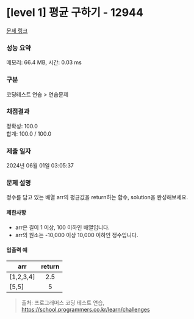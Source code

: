 # [level 1] 평균 구하기 - 12944 

[문제 링크](https://school.programmers.co.kr/learn/courses/30/lessons/12944) 

### 성능 요약

메모리: 66.4 MB, 시간: 0.03 ms

### 구분

코딩테스트 연습 > 연습문제

### 채점결과

정확성: 100.0<br/>합계: 100.0 / 100.0

### 제출 일자

2024년 06월 01일 03:05:37

### 문제 설명

<p style="user-select: auto !important;">정수를 담고 있는 배열 arr의 평균값을 return하는 함수, solution을 완성해보세요.</p>

<h4 style="user-select: auto !important;">제한사항</h4>

<ul style="user-select: auto !important;">
<li style="user-select: auto !important;">arr은 길이 1 이상, 100 이하인 배열입니다.</li>
<li style="user-select: auto !important;">arr의 원소는  -10,000 이상 10,000 이하인 정수입니다.</li>
</ul>

<h4 style="user-select: auto !important;">입출력 예</h4>
<table class="table" style="user-select: auto !important;">
        <thead style="user-select: auto !important;"><tr style="user-select: auto !important;">
<th style="user-select: auto !important;">arr</th>
<th style="text-align: center; user-select: auto !important;">return</th>
</tr>
</thead>
        <tbody style="user-select: auto !important;"><tr style="user-select: auto !important;">
<td style="user-select: auto !important;">[1,2,3,4]</td>
<td style="text-align: center; user-select: auto !important;">2.5</td>
</tr>
<tr style="user-select: auto !important;">
<td style="user-select: auto !important;">[5,5]</td>
<td style="text-align: center; user-select: auto !important;">5</td>
</tr>
</tbody>
      </table>

> 출처: 프로그래머스 코딩 테스트 연습, https://school.programmers.co.kr/learn/challenges